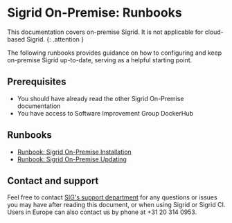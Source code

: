 # Sigrid On-Premise: Runbooks

This documentation covers on-premise Sigrid. It is not applicable for cloud-based Sigrid.
{: .attention }

The following runbooks provides guidance on how to configuring and keep on-premise Sigrid up-to-date, serving as a helpful starting point.

<sig-toc></sig-toc>

## Prerequisites

- You should have already read the other Sigrid On-Premise documentation
- You have access to Software Improvement Group DockerHub

## Runbooks

- [Runbook: Sigrid On-Premise Installation](../runbook-onpremise-installation.md)
- [Runbook: Sigrid On-Premise Updating](../runbook-onpremise-updating.md)

## Contact and support

Feel free to contact [SIG's support department](mailto:support@softwareimprovementgroup.com) for any questions or issues you may have after reading this document, or when using Sigrid or Sigrid CI. Users in Europe can also contact us by phone at +31 20 314 0953.
